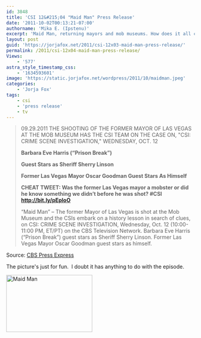 ```yaml
---
id: 3848
title: 'CSI 12&#215;04 "Maid Man" Press Release'
date: '2011-10-02T00:13:21-07:00'
authorname: 'Mika E. (Ipstenu)'
excerpt: 'Maid Man, returning mayors and mob museums. How does it all come together?  We''ll find out on the 12th!'
layout: post
guid: 'https://jorjafox.net/2011/csi-12x03-maid-man-press-release/'
permalink: /2011/csi-12x04-maid-man-press-release/
Views:
    - '577'
astra_style_timestamp_css:
    - '1634593601'
image: 'https://static.jorjafox.net/wordpress/2011/10/maidman.jpeg'
categories:
    - 'Jorja Fox'
tags:
    - csi
    - 'press release'
    - tv
---
```


<blockquote>09.29.2011
THE SHOOTING OF THE FORMER MAYOR OF LAS VEGAS AT THE MOB MUSEUM HAS THE CSI TEAM ON THE CASE ON, "CSI: CRIME SCENE INVESTIGATION," WEDNESDAY, OCT. 12

**Barbara Eve Harris (“Prison Break”)**

**Guest Stars as Sheriff Sherry Linson**

**Former Las Vegas Mayor Oscar Goodman Guest Stars As Himself**

**CHEAT TWEET: Was the former Las Vegas mayor a mobster or did he know something we didn’t before he was shot? #CSI http://bit.ly/pEploO**

“Maid Man” – The former Mayor of Las Vegas is shot at the Mob Museum and the CSIs embark on a history lesson in search of clues, on CSI: CRIME SCENE INVESTIGATION, Wednesday, Oct. 12 (10:00-11:00 PM, ET/PT) on the CBS Television Network. Barbara Eve Harris (“Prison Break”) guest stars as Sheriff Sherry Linson. Former Las Vegas Mayor Oscar Goodman guest stars as himself.</blockquote>
Source: <a href="http://www.cbspressexpress.com/div.php/cbs_entertainment/release?id=29300">CBS Press Express</a>

The picture's just for fun.  I doubt it has anything to do with the episode.

<img class="aligncenter size-medium wp-image-3851" title="Maid Man" src="//static.jorjafox.net/wordpress/2011/10/maidman-230x153.jpg" alt="Maid Man" width="230" height="153" />
